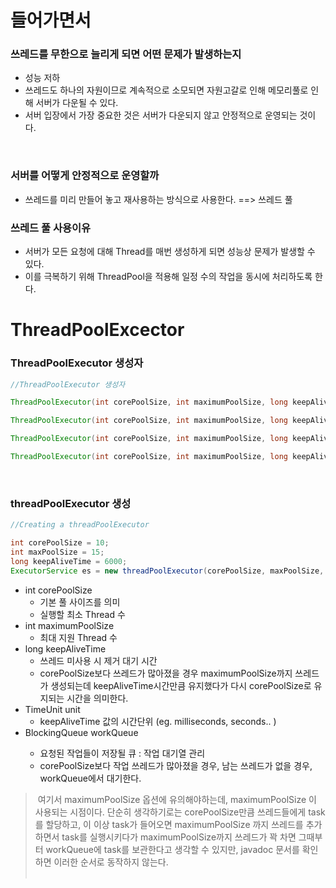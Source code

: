 # 들어가면서

### 쓰레드를 무한으로 늘리게 되면 어떤 문제가 발생하는지
- 성능 저하
- 쓰레드도 하나의 자원이므로 계속적으로 소모되면 자원고갈로 인해 메모리풀로 인해 서버가 다운될 수 있다.
- 서버 입장에서 가장 중요한 것은 서버가 다운되지 않고 안정적으로 운영되는 것이다.

<br>

### 서버를 어떻게 안정적으로 운영할까
- 쓰레드를 미리 만들어 놓고 재사용하는 방식으로 사용한다. ==> 쓰레드 풀

### 쓰레드 풀 사용이유
- 서버가 모든 요청에 대해 Thread를 매번 생성하게 되면 성능상 문제가 발생할 수 있다.
- 이를 극복하기 위해 ThreadPool을 적용해 일정 수의 작업을 동시에 처리하도록 한다.

# ThreadPoolExcector

### ThreadPoolExecutor 생성자 
```java
//ThreadPoolExecutor 생성자 

ThreadPoolExecutor(int corePoolSize, int maximumPoolSize, long keepAliveTime, TimeUnit unit, BlockingQueue<Runnable> workQueue)

ThreadPoolExecutor(int corePoolSize, int maximumPoolSize, long keepAliveTime, TimeUnit unit, BlockingQueue<Runnable> workQueue, RejectedExecutionHandler handler)

ThreadPoolExecutor(int corePoolSize, int maximumPoolSize, long keepAliveTime, TimeUnit unit, BlockingQueue<Runnable> workQueue, ThreadFactory threadFactory)

ThreadPoolExecutor(int corePoolSize, int maximumPoolSize, long keepAliveTime, TimeUnit unit, BlockingQueue<Runnable> workQueue, ThreadFactory threadFactory, RejectedExecutionHandler handler)
```

<br>

### threadPoolExecutor 생성 
```java
//Creating a threadPoolExecutor

int corePoolSize = 10;
int maxPoolSize = 15;
long keepAliveTime = 6000;
ExecutorService es = new threadPoolExecutor(corePoolSize, maxPoolSize, keepAliveTime, TimeUnit.MILLISECONDS, new LinkedBlockingQueue < Runnable > ());
```
- int corePoolSize
   - 기본 풀 사이즈를 의미
   - 실행할 최소 Thread 수 
- int maximumPoolSize
   - 최대 지원 Thread 수
- long keepAliveTime 
   - 쓰레드 미사용 시 제거 대기 시간
   - corePoolSize보다 쓰레드가 많아졌을 경우 maximumPoolSize까지 쓰레드가 생성되는데 keepAliveTime시간만큼 유지했다가 다시 corePoolSize로 유지되는 시간을 의미한다. 
- TimeUnit unit
   - keepAliveTime 값의 시간단위 (eg. milliseconds, seconds.. ) 
- BlockingQueue <Runnable> workQueue
   - 요청된 작업들이 저장될 큐 : 작업 대기열 관리
   - corePoolSize보다 작업 쓰레드가 많아졌을 경우, 남는 쓰레드가 없을 경우, workQueue에서 대기한다.
> &nbsp;여기서 maximumPoolSize 옵션에 유의해야하는데, maximumPoolSize 이 사용되는 시점이다. 단순히 생각하기로는 corePoolSize만큼 쓰레드들에게 task를 할당하고, 이 이상 task가 들어오면 maximumPoolSize 까지 쓰레드를 추가하면서 task를 실행시키다가 maximumPoolSize까지 쓰레드가 꽉 차면 그때부터 workQueue에 task를 보관한다고 생각할 수 있지만, javadoc 문서를 확인하면 이러한 순서로 동작하지 않는다.<br><br>


  
  
  
  
  
  
  
